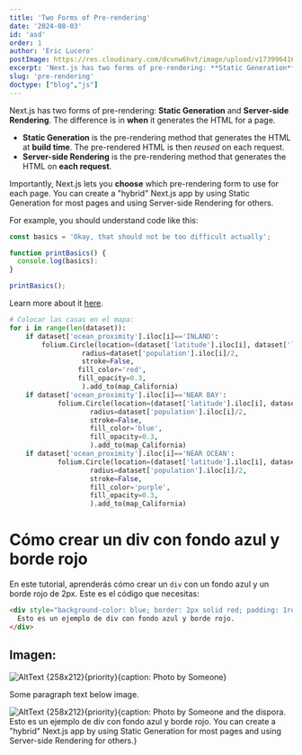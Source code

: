 ```yaml
---
title: 'Two Forms of Pre-rendering'
date: '2024-08-03'
id: 'asd'
order: 1
author: 'Eric Lucero'
postImage: https://res.cloudinary.com/dcvnw6hvt/image/upload/v1739964163/elCronopio/call_bw_twwfv0.png
excerpt: 'Next.js has two forms of pre-rendering: **Static Generation** and **Server-side Rendering**. The difference is in **when** it generates the HTML for a page'
slug: 'pre-rendering'
doctype: ["blog","js"]
---
```


Next.js has two forms of pre-rendering: **Static Generation** and **Server-side Rendering**. The difference is in **when** it generates the HTML for a page.

- **Static Generation** is the pre-rendering method that generates the HTML at **build time**. The pre-rendered HTML is then _reused_ on each request.
- **Server-side Rendering** is the pre-rendering method that generates the HTML on **each request**.

Importantly, Next.js lets you **choose** which pre-rendering form to use for each page. You can create a "hybrid" Next.js app by using Static Generation for most pages and using Server-side Rendering for others.


For example, you should understand code like this:

```js
const basics = 'Okay, that should not be too difficult actually';

function printBasics() {
  console.log(basics):
}

printBasics();
```

Learn more about it [here](https://academind.com).

```python
# Colocar las casas en el mapa:
for i in range(len(dataset)):
    if dataset['ocean_proximity'].iloc[i]=='INLAND':
        folium.Circle(location=(dataset['latitude'].iloc[i], dataset['longitude'].iloc[i]),
                  radius=dataset['population'].iloc[i]/2,
                  stroke=False,
                 fill_color='red',
                 fill_opacity=0.3,
                  ).add_to(map_California)
    if dataset['ocean_proximity'].iloc[i]=='NEAR BAY':
            folium.Circle(location=(dataset['latitude'].iloc[i], dataset['longitude'].iloc[i]),
                    radius=dataset['population'].iloc[i]/2,
                    stroke=False,
                    fill_color='blue',
                    fill_opacity=0.3,
                    ).add_to(map_California)
    if dataset['ocean_proximity'].iloc[i]=='NEAR OCEAN':
            folium.Circle(location=(dataset['latitude'].iloc[i], dataset['longitude'].iloc[i]),
                    radius=dataset['population'].iloc[i]/2,
                    stroke=False,
                    fill_color='purple',
                    fill_opacity=0.3,
                    ).add_to(map_California)
```

# Cómo crear un div con fondo azul y borde rojo

En este tutorial, aprenderás cómo crear un `div` con un fondo azul y un borde rojo de 2px. Este es el código que necesitas:

```html
<div style="background-color: blue; border: 2px solid red; padding: 1rem; color: white;">
  Esto es un ejemplo de div con fondo azul y borde rojo.
</div>
```

## Imagen:

![AltText {258x212}{priority}{caption: Photo by Someone}](https://res.cloudinary.com/dcvnw6hvt/image/upload/v1739809759/elCronopio/xle8npibijpsgk9qkfnd.png)

Some paragraph text below image.

![AltText {258x212}{priority}{caption: Photo by Someone and the dispora. Esto es un ejemplo de div con fondo azul y borde rojo. You can create a "hybrid" Next.js app by using Static Generation for most pages and using Server-side Rendering for others.}](https://res.cloudinary.com/dcvnw6hvt/image/upload/v1739809759/elCronopio/xle8npibijpsgk9qkfnd.png)